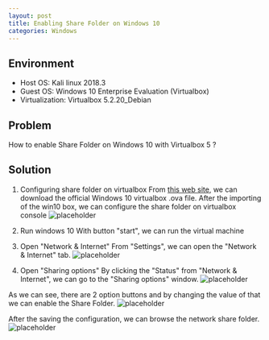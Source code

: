 ```yaml
---
layout: post
title: Enabling Share Folder on Windows 10
categories: Windows
---
```


## Environment
* Host OS: Kali linux 2018.3
* Guest OS: Windows 10 Enterprise Evaluation (Virtualbox)
* Virtualization: Virtualbox 5.2.20_Debian

## Problem
How to enable Share Folder on Windows 10 with Virtualbox 5 ?

## Solution
1. Configuring share folder on virtualbox
From <a href="https://developer.microsoft.com/en-us/microsoft-edge/tools/vms/">this web site</a>, we can download the official Windows 10 virtualbox .ova file. After the importing of the win10 box, we can configure the share folder on virtualbox console 
![placeholder](https://media.githubusercontent.com/media/1n4r1/1n4r1.github.io/master/public/images/2018-12-01/2018-12-05-09-53-13.png)

2. Run windows 10
With button "start", we can run the virtual machine

3. Open "Network & Internet"
From "Settings", we can open the "Network & Internet" tab.
![placeholder](https://media.githubusercontent.com/media/1n4r1/1n4r1.github.io/master/public/images/2018-12-01/2018-12-05-09-49-17.png)

4. Open "Sharing options"
By clicking the "Status" from "Network & Internet",
we can go to the "Sharing options" window.
![placeholder](https://media.githubusercontent.com/media/1n4r1/1n4r1.github.io/master/public/images/2018-12-01/2018-12-05-09-50-24.png)

As we can see, there are 2 option buttons and by changing the value of that
we can enable the Share Folder.
![placeholder](https://media.githubusercontent.com/media/1n4r1/1n4r1.github.io/master/public/images/2018-12-01/2018-12-05-09-51-13.png)

After the saving the configuration, we can browse the network share folder.
![placeholder](https://media.githubusercontent.com/media/1n4r1/1n4r1.github.io/master/public/images/2018-12-01/2018-12-05-17-24-14.png)

